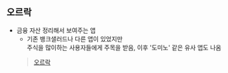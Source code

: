 ## 오르락

+ 금융 자산 정리해서 보여주는 앱
  + 기존 뱅크샐러드나 다른 앱이 있었지만<br> 
  주식을 많이하는 사용자들에게 주목을 받음, 이후 '도미노' 같은 유사 앱도 나옴
  > [오르락](https://oreurak.kr/) 